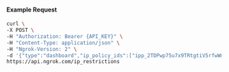 <!-- Code generated for API Clients. DO NOT EDIT. -->
#### Example Request
```bash
curl \
-X POST \
-H "Authorization: Bearer {API_KEY}" \
-H "Content-Type: application/json" \
-H "Ngrok-Version: 2" \
-d '{"type":"dashboard","ip_policy_ids":["ipp_2TDPwp75u7x9TRtgtiV5rfwWmgz"]}' \
https://api.ngrok.com/ip_restrictions

